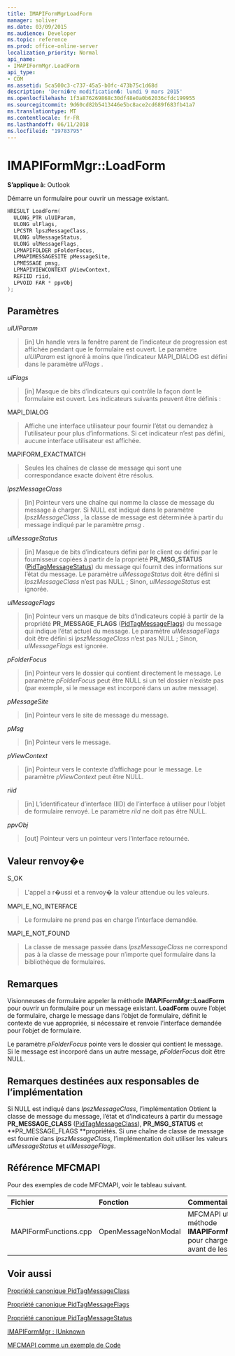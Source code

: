 ```yaml
---
title: IMAPIFormMgrLoadForm
manager: soliver
ms.date: 03/09/2015
ms.audience: Developer
ms.topic: reference
ms.prod: office-online-server
localization_priority: Normal
api_name:
- IMAPIFormMgr.LoadForm
api_type:
- COM
ms.assetid: 5ca500c3-c737-45a5-b0fc-473b75c1d68d
description: 'Derni�re modification�: lundi 9 mars 2015'
ms.openlocfilehash: 1f3a876269868c30df48e0a0b62036cfdc199955
ms.sourcegitcommit: 9d60cd82b5413446e5bc8ace2cd689f683fb41a7
ms.translationtype: MT
ms.contentlocale: fr-FR
ms.lasthandoff: 06/11/2018
ms.locfileid: "19783795"
---
```

# <a name="imapiformmgrloadform"></a>IMAPIFormMgr::LoadForm

  
  
**S’applique à**: Outlook 
  
Démarre un formulaire pour ouvrir un message existant.
  
```cpp
HRESULT LoadForm(
  ULONG_PTR ulUIParam,
  ULONG ulFlags,
  LPCSTR lpszMessageClass,
  ULONG ulMessageStatus,
  ULONG ulMessageFlags,
  LPMAPIFOLDER pFolderFocus,
  LPMAPIMESSAGESITE pMessageSite,
  LPMESSAGE pmsg,
  LPMAPIVIEWCONTEXT pViewContext,
  REFIID riid,
  LPVOID FAR * ppvObj
);
```

## <a name="parameters"></a>Paramètres

 _ulUIParam_
  
> [in] Un handle vers la fenêtre parent de l’indicateur de progression est affichée pendant que le formulaire est ouvert. Le paramètre _ulUIParam_ est ignoré à moins que l’indicateur MAPI_DIALOG est défini dans le paramètre _ulFlags_ . 
    
 _ulFlags_
  
> [in] Masque de bits d’indicateurs qui contrôle la façon dont le formulaire est ouvert. Les indicateurs suivants peuvent être définis :
    
MAPI_DIALOG 
  
> Affiche une interface utilisateur pour fournir l’état ou demandez à l’utilisateur pour plus d’informations. Si cet indicateur n’est pas défini, aucune interface utilisateur est affichée.
    
MAPIFORM_EXACTMATCH 
  
> Seules les chaînes de classe de message qui sont une correspondance exacte doivent être résolus.
    
 _lpszMessageClass_
  
> [in] Pointeur vers une chaîne qui nomme la classe de message du message à charger. Si NULL est indiqué dans le paramètre _lpszMessageClass_ , la classe de message est déterminée à partir du message indiqué par le paramètre _pmsg_ . 
    
 _ulMessageStatus_
  
> [in] Masque de bits d’indicateurs défini par le client ou défini par le fournisseur copiées à partir de la propriété **PR_MSG_STATUS** ([PidTagMessageStatus](pidtagmessagestatus-canonical-property.md)) du message qui fournit des informations sur l’état du message. Le paramètre _ulMessageStatus_ doit être défini si _lpszMessageClass_ n’est pas NULL ; Sinon, _ulMessageStatus_ est ignorée. 
    
 _ulMessageFlags_
  
> [in] Pointeur vers un masque de bits d’indicateurs copié à partir de la propriété **PR_MESSAGE_FLAGS** ([PidTagMessageFlags](pidtagmessageflags-canonical-property.md)) du message qui indique l’état actuel du message. Le paramètre _ulMessageFlags_ doit être défini si _lpszMessageClass_ n’est pas NULL ; Sinon, _ulMessageFlags_ est ignorée. 
    
 _pFolderFocus_
  
> [in] Pointeur vers le dossier qui contient directement le message. Le paramètre _pFolderFocus_ peut être NULL si un tel dossier n’existe pas (par exemple, si le message est incorporé dans un autre message). 
    
 _pMessageSite_
  
> [in] Pointeur vers le site de message du message.
    
 _pMsg_
  
> [in] Pointeur vers le message.
    
 _pViewContext_
  
> [in] Pointeur vers le contexte d’affichage pour le message. Le paramètre _pViewContext_ peut être NULL. 
    
 _riid_
  
> [in] L’identificateur d’interface (IID) de l’interface à utiliser pour l’objet de formulaire renvoyé. Le paramètre _riid_ ne doit pas être NULL. 
    
 _ppvObj_
  
> [out] Pointeur vers un pointeur vers l’interface retournée.
    
## <a name="return-value"></a>Valeur renvoy�e

S_OK 
  
> L'appel a r�ussi et a renvoy� la valeur attendue ou les valeurs.
    
MAPI_E_NO_INTERFACE 
  
> Le formulaire ne prend pas en charge l’interface demandée.
    
MAPI_E_NOT_FOUND 
  
> La classe de message passée dans _lpszMessageClass_ ne correspond pas à la classe de message pour n’importe quel formulaire dans la bibliothèque de formulaires. 
    
## <a name="remarks"></a>Remarques

Visionneuses de formulaire appeler la méthode **IMAPIFormMgr::LoadForm** pour ouvrir un formulaire pour un message existant. **LoadForm** ouvre l’objet de formulaire, charge le message dans l’objet de formulaire, définit le contexte de vue appropriée, si nécessaire et renvoie l’interface demandée pour l’objet de formulaire. 
  
Le paramètre _pFolderFocus_ pointe vers le dossier qui contient le message. Si le message est incorporé dans un autre message, _pFolderFocus_ doit être NULL. 
  
## <a name="notes-to-implementers"></a>Remarques destinées aux responsables de l’implémentation

Si NULL est indiqué dans _lpszMessageClass_, l’implémentation Obtient la classe de message du message, l’état et d’indicateurs à partir du message **PR_MESSAGE_CLASS** ([PidTagMessageClass](pidtagmessageclass-canonical-property.md)), **PR_MSG_STATUS** et **PR_MESSAGE_FLAGS **propriétés. Si une chaîne de classe de message est fournie dans _lpszMessageClass_, l’implémentation doit utiliser les valeurs _ulMessageStatus_ et _ulMessageFlags_.
  
## <a name="mfcmapi-reference"></a>Référence MFCMAPI

Pour des exemples de code MFCMAPI, voir le tableau suivant.
  
|**Fichier**|**Fonction**|**Commentaire**|
|:-----|:-----|:-----|
|MAPIFormFunctions.cpp  <br/> |OpenMessageNonModal  <br/> |MFCMAPI utilise la méthode **IMAPIFormMgr::LoadForm** pour charger un formulaire avant de les afficher.  <br/> |
   
## <a name="see-also"></a>Voir aussi



[Propriété canonique PidTagMessageClass](pidtagmessageclass-canonical-property.md)
  
[Propriété canonique PidTagMessageFlags](pidtagmessageflags-canonical-property.md)
  
[Propriété canonique PidTagMessageStatus](pidtagmessagestatus-canonical-property.md)
  
[IMAPIFormMgr : IUnknown](imapiformmgriunknown.md)


[MFCMAPI comme un exemple de Code](mfcmapi-as-a-code-sample.md)

